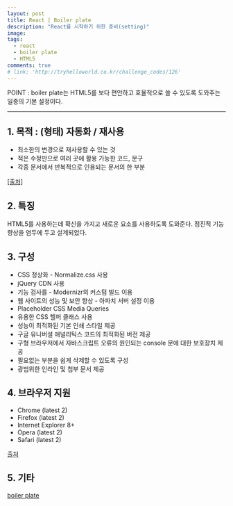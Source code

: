 ```yaml
---
layout: post
title: React | Boiler plate
description: "React를 시작하기 위한 준비(setting)"
image:
tags:
  - react
  - boiler plate
  - HTML5
comments: true
# link: 'http://tryhelloworld.co.kr/challenge_codes/126'
---
```


<!--![image](../../assets/images/images.png)-->

POINT
: boiler plate는 HTML5를 보다 편안하고 효율적으로 쓸 수 있도록 도와주는 일종의 기본 설정이다.


---

## 1. 목적 : (형태) 자동화 / 재사용

- 최소한의 변경으로 재사용할 수 있는 것
- 적은 수정만으로 여러 곳에 활용 가능한 코드, 문구
- 각종 문서에서 반복적으로 인용되는 문서의 한 부분

[[출처]](http://web-front-end.tistory.com/27)

## 2. 특징

HTML5를 사용하는데 확신을 가지고 새로운 요소를 사용하도록 도와준다. 점진적 기능 향상을 염두에 두고 설계되었다.

## 3. 구성

- CSS 정상화 - Normalize.css 사용
- jQuery CDN 사용
- 기능 검사를 - Modernizr의 커스텀 빌드 이용
- 웹 사이트의 성능 및 보안 향상 - 아파치 서버 설정 이용
- Placeholder CSS Media Queries
- 유용한 CSS 헬퍼 클래스 사용
- 성능이 최적화된 기본 인쇄 스타일 제공
- 구글 유니버셜 애널리틱스 코드의 최적화된 버전 제공
- 구형 브라우저에서 자바스크립트 오류의 원인되는 console 문에 대한 보호장치 제공
- 필요없는 부분을 쉽게 삭제할 수 있도록 구성
- 광범위한 인라인 및 첨부 문서 제공

## 4. 브라우저 지원

- Chrome (latest 2)
- Firefox (latest 2)
- Internet Explorer 8+
- Opera (latest 2)
- Safari (latest 2)

[출처](http://webdir.tistory.com/449)

## 5. 기타

[boiler plate](https://html5boilerplate.com/)